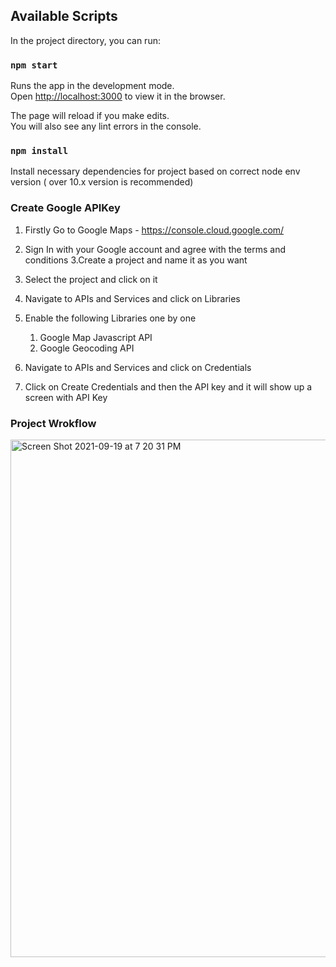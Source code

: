 ## Available Scripts

In the project directory, you can run:

### `npm start`

Runs the app in the development mode.\
Open [http://localhost:3000](http://localhost:3000) to view it in the browser.

The page will reload if you make edits.\
You will also see any lint errors in the console.

### `npm install`

Install necessary dependencies for project based on correct node env version ( over 10.x version is recommended)

### Create Google APIKey

1. Firstly Go to Google Maps - https://console.cloud.google.com/
2. Sign In with your Google account and agree with the terms and conditions
3.Create a project and name it as you want

4. Select the project and click on it
5. Navigate to APIs and Services and  click on Libraries
6. Enable the following Libraries one by one 
     1. Google Map Javascript API 
     2. Google Geocoding  API

7. Navigate to APIs and Services and  click on Credentials 
8. Click on Create Credentials and then the API key and it will show up a screen with API Key


### Project Wrokflow


<img width="828" alt="Screen Shot 2021-09-19 at 7 20 31 PM" src="https://user-images.githubusercontent.com/55361977/133946122-a4187650-1dbb-4aa5-b685-9a19292e0d1f.png">


